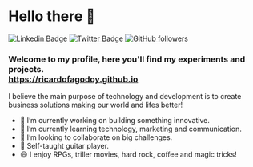 # Hello there 👋
[![Linkedin Badge](https://img.shields.io/badge/-Ricardo%20Godoy-blue?style=social&logo=Linkedin&logoColor=blue&link=https://www.linkedin.com/in/ricardo-godoy-6b6aba65/)](https://www.linkedin.com/in/ricardo-godoy-6b6aba65/) [![Twitter Badge](http://img.shields.io/badge/-@ricardofagodoy?style=social&logo=twitter&logoColor=blue&link=https://twitter.com/ricardofagodoy)](https://twitter.com/ricardofagodoy) [![GitHub followers](https://img.shields.io/github/followers/ricardofagodoy?label=Follow&style=social)](https://github.com/ricardofagodoy/?tab=follow)

### Welcome to my profile, here you'll find my experiments and projects.<br/>https://ricardofagodoy.github.io

I believe the main purpose of technology and development is to create business solutions making our world and lifes better!

- 🔭 I’m currently working on building something innovative.
- 🌱 I’m currently learning technology, marketing and communication.
- 🚀 I’m looking to collaborate on big challenges.
- 🎸 Self-taught guitar player.
- 😄 I enjoy RPGs, triller movies, hard rock, coffee and magic tricks!
